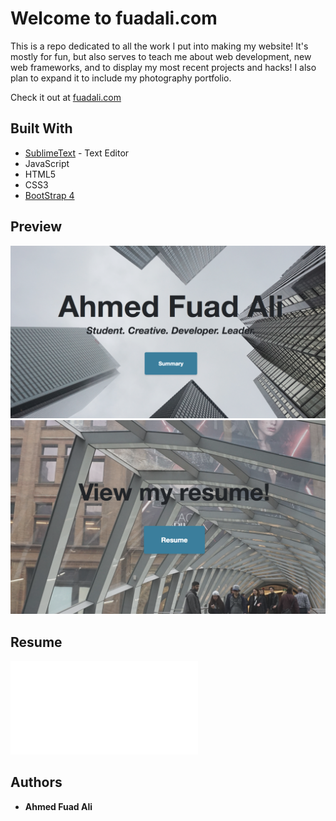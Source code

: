 # Welcome to fuadali.com

This is a repo dedicated to all the work I put into making my website! It's mostly for fun, but also serves to teach me about web development, new web frameworks, and to display my most recent projects and hacks! I also plan to expand it to include my photography portfolio. 

Check it out at [fuadali.com](https://fuadali.com)

## Built With

* [SublimeText](https://www.sublimetext.com/) - Text Editor
* JavaScript
* HTML5
* CSS3
* [BootStrap 4](https://getbootstrap.com/) 

## Preview

![Image Not Found](preview1.png)
![Image Not Found](preview2.png)

## Resume
![Click here for my resume](resume.pdf)

## Authors

* **Ahmed Fuad Ali** 
